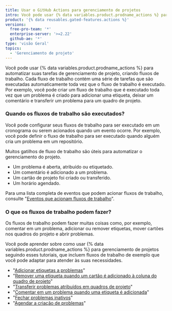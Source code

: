 ```yaml
---
title: Usar o GitHub Actions para gerenciamento de projetos
intro: Você pode usar {% data variables.product.prodname_actions %} para automatizar muitas das suas tarefas de gerenciamento de projeto.
product: '{% data reusables.gated-features.actions %}'
versions:
  free-pro-team: '*'
  enterprise-server: '>=2.22'
  github-ae: '*'
type: 'visão Geral'
topics:
  - 'Gerenciamento de projeto'
---
```


Você pode usar {% data variables.product.prodname_actions %} para automatizar suas tarefas de gerenciamento de projeto, criando fluxos de trabalho. Cada fluxo de trabalho contém uma série de tarefas que são executadas automaticamente toda vez que o fluxo de trabalho é executado. Por exemplo, você pode criar um fluxo de trabalho que é executado toda vez que um problema é criado para adicionar uma etiqueta, deixar um comentário e transferir um problema para um quadro de projeto.

### Quando os fluxos de trabalho são executados?

Você pode configurar seus fluxos de trabalho para ser executado em um cronograma ou serem acionados quando um evento ocorre. Por exemplo, você pode definir o fluxo de trabalho para ser executado quando alguém cria um problema em um repositório.

Muitos gatilhos de fluxo de trabalho são úteis para automatizar o gerenciamento do projeto.

- Um problema é aberta, atribuído ou etiquetado.
- Um comentário é adicionado a um problema.
- Um cartão de projeto foi criado ou transferido.
- Um horário agendado.

Para uma lista completa de eventos que podem acionar fluxos de trabalho, consulte "[Eventos que acionam fluxos de trabalho](/actions/reference/events-that-trigger-workflows)".

### O que os fluxos de trabalho podem fazer?

Os fluxos de trabalho podem fazer muitas coisas como, por exemplo, comentar em um problema, adicionar ou remover etiquetas, mover cartões nos quadros do projeto e abrir problemas.

Você pode aprender sobre como usar {% data variables.product.prodname_actions %} para gerenciamento de projetos seguindo esses tutoriais, que incluem fluxos de trabalho de exemplo que você pode adaptar para atender às suas necessidades.

- "[Adicionar etiquetas a problemas](/actions/guides/adding-labels-to-issues)"
- "[Remover uma etiqueta quando um cartão é adicionado à coluna do quadro de projeto](/actions/guides/removing-a-label-when-a-card-is-added-to-a-project-board-column)"
- "[Transferir problemas atribuídos em quadros de projeto](/actions/guides/moving-assigned-issues-on-project-boards)"
- "[Comentar em um problema quando uma etiqueta é adicionada](/actions/guides/commenting-on-an-issue-when-a-label-is-added)"
- "[Fechar problemas inativos](/actions/guides/closing-inactive-issues)"
- "[Agendar a criação de problemas](/actions/guides/scheduling-issue-creation)"
